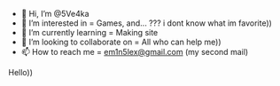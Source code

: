 - 👋 Hi, I’m @5Ve4ka
- 👀 I’m interested in = Games, and... ??? i dont know what im favorite))
- 🌱 I’m currently learning = Making  site
- 💞️ I’m looking to collaborate on = All who can help me))
- 📫 How to reach me = em1n5lex@gmail.com (my second mail)






















Hello))
